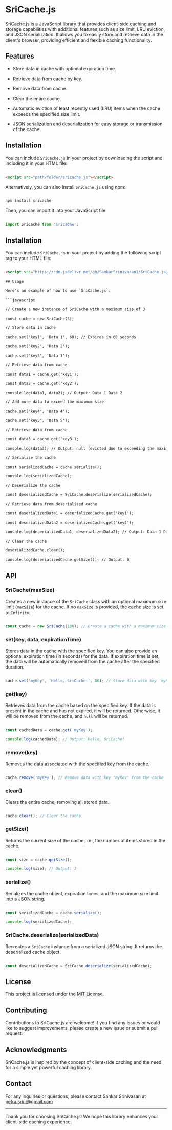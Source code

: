 # SriCache.js



SriCache.js is a JavaScript library that provides client-side caching and storage capabilities with additional features such as size limit, LRU eviction, and JSON serialization. It allows you to easily store and retrieve data in the client's browser, providing efficient and flexible caching functionality.

## Features

- Store data in cache with optional expiration time.

- Retrieve data from cache by key.

- Remove data from cache.

- Clear the entire cache.

- Automatic eviction of least recently used (LRU) items when the cache exceeds the specified size limit.

- JSON serialization and deserialization for easy storage or transmission of the cache.

## Installation

You can include `SriCache.js` in your project by downloading the script and including it in your HTML file:

```html

<script src="path/folder/sricache.js"></script>

```

Alternatively, you can also install `SriCache.js` using npm:

```shell

npm install sricache

```

Then, you can import it into your JavaScript file:

```javascript

import SriCache from 'sricache';

```

## Installation

You can include `SriCache.js` in your project by adding the following script tag to your HTML file:

```html

<script src="https://cdn.jsdelivr.net/gh/SankarSrinivasan1/SriCache.js@main/SriCache.js"></script>

## Usage

Here's an example of how to use `SriCache.js`:

```javascript

// Create a new instance of SriCache with a maximum size of 3

const cache = new SriCache(3);

// Store data in cache

cache.set('key1', 'Data 1', 60); // Expires in 60 seconds

cache.set('key2', 'Data 2');

cache.set('key3', 'Data 3');

// Retrieve data from cache

const data1 = cache.get('key1');

const data2 = cache.get('key2');

console.log(data1, data2); // Output: Data 1 Data 2

// Add more data to exceed the maximum size

cache.set('key4', 'Data 4');

cache.set('key5', 'Data 5');

// Retrieve data from cache

const data3 = cache.get('key3');

console.log(data3); // Output: null (evicted due to exceeding the maximum size)

// Serialize the cache

const serializedCache = cache.serialize();

console.log(serializedCache);

// Deserialize the cache

const deserializedCache = SriCache.deserialize(serializedCache);

// Retrieve data from deserialized cache

const deserializedData1 = deserializedCache.get('key1');

const deserializedData2 = deserializedCache.get('key2');

console.log(deserializedData1, deserializedData2); // Output: Data 1 Data 2

// Clear the cache

deserializedCache.clear();

console.log(deserializedCache.getSize()); // Output: 0

```

## API

### SriCache(maxSize)

Creates a new instance of the `SriCache` class with an optional maximum size limit (`maxSize`) for the cache. If no `maxSize` is provided, the cache size is set to `Infinity`.

```javascript

const cache = new SriCache(100); // Create a cache with a maximum size of 100 items

```

### set(key, data, expirationTime)

Stores data in the cache with the specified key. You can also provide an optional expiration time (in seconds) for the data. If expiration time is set, the data will be automatically removed from the cache after the specified duration.

```javascript

cache.set('myKey', 'Hello, SriCache!', 60); // Store data with key 'myKey' and expiration time of 60 seconds

```

### get(key)

Retrieves data from the cache based on the specified key. If the data is present in the cache and has not expired, it will be returned. Otherwise, it will be removed from the cache, and `null` will be returned.

```javascript

const cachedData = cache.get('myKey');

console.log(cachedData); // Output: Hello, SriCache!

```

### remove(key)

Removes the data associated with the specified key from the cache.

```javascript

cache.remove('myKey'); // Remove data with key 'myKey' from the cache

```

### clear()

Clears the entire cache, removing all stored data.

```javascript

cache.clear(); // Clear the cache

```

### getSize()

Returns the current size of the cache, i.e., the number of items stored in the cache.

```javascript

const size = cache.getSize();

console.log(size); // Output: 3

```

### serialize()

Serializes the cache object, expiration times, and the maximum size limit into a JSON string.

```javascript

const serializedCache = cache.serialize();

console.log(serializedCache);

```

### SriCache.deserialize(serializedData)

Recreates a `SriCache` instance from a serialized JSON string. It returns the deserialized cache object.

```javascript

const deserializedCache = SriCache.deserialize(serializedCache);

```

## License

This project is licensed under the [MIT License](https://opensource.org/licenses/MIT).

## Contributing

Contributions to SriCache.js are welcome! If you find any issues or would like to suggest improvements, please create a new issue or submit a pull request.

## Acknowledgments

SriCache.js is inspired by the concept of client-side caching and the need for a simple yet powerful caching library.

## Contact

For any inquiries or questions, please contact Sankar Srinivasan at petra.srini@gmail.com

---

Thank you for choosing SriCache.js! We hope this library enhances your client-side caching experience.
